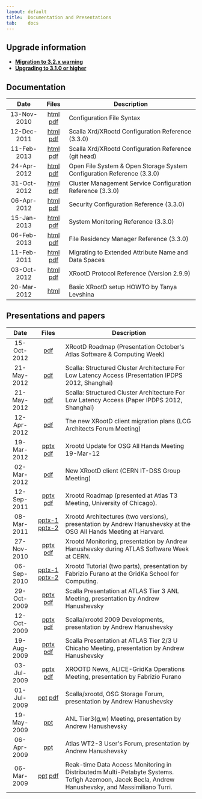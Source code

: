 ```yaml
---
layout: default
title:  Documentation and Presentations
tab:    docs
---
```


Upgrade information
-------------------

* [**Migration to 3.2.x warning**](/2012/05/11/migration_warning_3_2_x.html)
* [**Upgrading to 3.1.0 or higher**](/2012/04/19/migration_warning_3_1_0.html)


Documentation
-------------

|Date       |Files                                                                 |Description                                                                     |
|:---------:|:----------------------------------------------------------------------:|------------------------------------------------------------------------------|
|13-Nov-2010|[html](/doc/prod/Syntax_config.htm) [pdf](/doc/prod/Syntax_config.pdf)  |Configuration File Syntax                                                     |
|12-Dec-2011|[html](/doc/prod/xrd_config.htm) [pdf](/doc/prod/xrd_config.pdf)        |Scalla Xrd/XRootd Configuration Reference (3.3.0)                             |
|11-Feb-2013|[html](/doc/dev/xrd_config.htm) [pdf](/doc/dev/xrd_config.pdf)           |Scalla Xrd/XRootd Configuration Reference (git head)                         |
|24-Apr-2012|[html](/doc/prod/ofs_config.htm) [pdf](/doc/prod/ofs_config.pdf)        |Open File System &amp; Open Storage System Configuration Reference (3.3.0)    |
|31-Oct-2012|[html](/doc/prod/cms_config.htm) [pdf](/doc/prod/cms_config.pdf)        |Cluster Management Service Configuration Reference (3.3.0)                    |
|06-Apr-2012|[html](/doc/prod/sec_config.htm) [pdf](/doc/prod/sec_config.pdf)        |Security Configuration Reference (3.3.0)                                      |
|15-Jan-2013|[html](/doc/prod/xrd_monitoring.htm) [pdf](/doc/prod/xrd_monitoring.pdf)|System Monitoring Reference (3.3.0)                                           |
|06-Feb-2013|[html](/doc/prod/frm_config.htm) [pdf](/doc/prod/frm_config.pdf)          |File Residency Manager Reference (3.3.0)                                  |
|11-Feb-2011|[html](/doc/prod/frm_migr.htm) [pdf](/doc/prod/frm_migr.pdf)            |Migrating to Extended Attribute Name and Data Spaces                          |
|03-Oct-2012|[html](/doc/prod/XRdv299.htm) [pdf](/doc/prod/XRdv299.pdf)              |XRootD Protocol Reference (Version 2.9.9)                                     |
|20-Mar-2012|[html](https://twiki.grid.iu.edu/bin/view/SoftwareTeam/HowToInstallXrootd)|Basic XRootD setup HOWTO by Tanya Levshina|
Presentations and papers
------------------------

|Date       |Files                                                                 |Description                                                       |
|:---------:|:--------------------------------------------------------------------:|------------------------------------------------------------------|
|15-Oct-2012|[pdf](/presentations/ATLAS_SCW_1210.pdf)|XRootD Roadmap (Presentation October's Atlas Software & Computing Week)
|21-May-2012|[pdf](/presentations/Slides_IPDPS12.pdf)|Scalla: Structured Cluster Architecture For Low Latency Access (Presentation IPDPS 2012, Shanghai)|
|21-May-2012|[pdf](/papers/Scalla_IPDPS12.pdf)|Scalla: Structured Cluster Architecture For Low Latency Access (Paper IPDPS 2012, Shanghai)|
|12-Apr-2012|[pdf](/presentations/20120412_architects_forum_new_xrootd.pdf)|The new XRootD client migration plans (LCG Architects Forum Meeting)|
|19-Mar-2012|[pptx](/presentations/OSG_AHM_120319.pptx) [pdf](/presentations/OSG_AHM_120319.pdf)|Xrootd Update for OSG All Hands Meeting 19-Mar-12|
|02-Mar-2012|[pdf](/presentations/20120302_new_xrootd_client.pdf)|New XRootD client (CERN IT-DSS Group Meeting)|
|12-Sep-2011|[pptx](/presentations/Atlas-T3-1109.pptx) [pdf](/presentations/Atlas-T3-1109.pdf)|Xrootd Roadmap (presented at Atlas T3 Meeting, University of Chicago).|
|08-Mar-2011|[pptx-1](/presentations/OSGAHM_1103.Plenary.pptx) [pptx-2](/presentations/OSGAHM_1103.JointAC.pptx)|Xrootd Architectures (two versions), presentation by Andrew Hanushevsky at the OSG All Hands Meeting at Harvard.|
|27-Nov-2010|[pptx](/presentations/CERN101129.pptx) [pdf](/presentations/CERN101129.pdf)|Xrootd Monitoring, presentation by Andrew Hanushevsky during ATLAS Software Week at CERN.|
|06-Sep-2010|[pptx-1](/presentations/XrdTutorial.pptx) [pptx-2](/presentations/XrdTutorial_part2.pptx)|Xrootd Tutorial (two parts), presentation by Fabrizio Furano at the GridKa School for Computing.|
|29-Oct-2009|[pptx](/presentations/ATLAS_T3M_091029.pptx) [pdf](/presentations/ATLAS_T3M_091029.pdf)|Scalla Presentation at ATLAS Tier 3 ANL Meeting, presentation by Andrew Hanushevsky|
|12-Oct-2009|[pptx](/presentations/CERN_091012.pptx) [pdf](/presentations/CERN_091012.pdf)|Scalla/xrootd 2009 Developments, presentation by Andrew Hanushevsky|
|19-Aug-2009|[pptx](/presentations/ATLAS_T23_090819.pptx) [pdf](/presentations/ATLAS_T23_090819.pdf)|Scalla Presentation at ATLAS Tier 2/3 U Chicaho Meeting, presentation by Andrew Hanushevsky|
|03-Jul-2009|[pptx](/presentations/Furano_AliceGridKa03Jul09.pptx) [pdf](/presentations/Furano_AliceGridKa03Jul09.pdf)|XROOTD News, ALICE-GridKa Operations Meeting, presentation by Fabrizio Furano|
|01-Jul-2009|[ppt](/presentations/OSG_SF_090701.ppt) [pdf](/presentations/OSG_SF_090701.pdf)|Scalla/xrootd, OSG Storage Forum, presentation by Andrew Hanushevsky|
|19-May-2009|[ppt](presentations/ANL_Atlas0519.ppt)|ANL Tier3(g,w) Meeting, presentation by Andrew Hanushevsky|
|06-Apr-2009|[ppt](/presentations/AtlasUF090406.ppt)|Atlas WT2-3 User's Forum, presentation by Andrew Hanushevsky|
|06-Mar-2009|[ppt](/presentations/xrootd_monitoring.ppt) [pdf](/presentations/xrootd_monitoring.pdf)|Reak-time Data Access Monitoring in Distributedm Multi-Petabyte Systems. Tofigh Azemoon, Jacek Becla, Andrew Hanushevsky, and Massimiliano Turri.|

